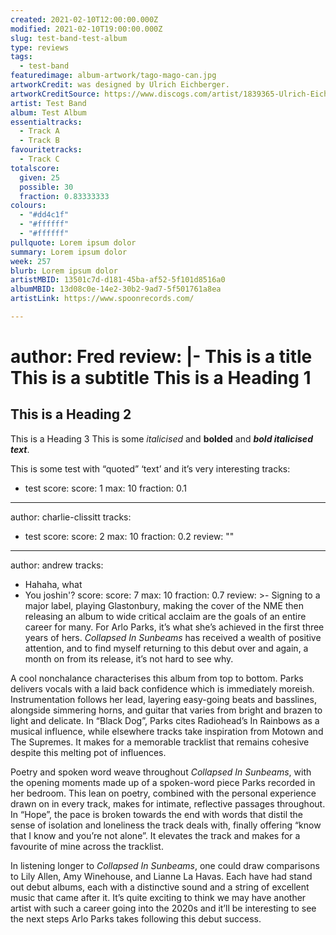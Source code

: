 ```yaml
---
created: 2021-02-10T12:00:00.000Z
modified: 2021-02-10T19:00:00.000Z
slug: test-band-test-album
type: reviews
tags:
  - test-band
featuredimage: album-artwork/tago-mago-can.jpg
artworkCredit: was designed by Ulrich Eichberger.
artworkCreditSource: https://www.discogs.com/artist/1839365-Ulrich-Eichberger
artist: Test Band
album: Test Album
essentialtracks:
  - Track A
  - Track B
favouritetracks:
  - Track C
totalscore:
  given: 25
  possible: 30
  fraction: 0.83333333
colours:
  - "#dd4c1f"
  - "#ffffff"
  - "#ffffff"
pullquote: Lorem ipsum dolor
summary: Lorem ipsum dolor
week: 257
blurb: Lorem ipsum dolor
artistMBID: 13501c7d-d181-45ba-af52-5f101d8516a0
albumMBID: 13d08c0e-14e2-30b2-9ad7-5f501761a8ea
artistLink: https://www.spoonrecords.com/

---
```

author: Fred
review: |-
  This is a title
  This is a subtitle
  This is a Heading 1
  ==========
  This is a Heading 2
  ----------
  This is a Heading 3
  This is some _italicised_ and **bolded** and _**bold italicised text**_.



  This is some test with “quoted” ‘text’ and it’s very interesting
tracks:
  - test
score:
  score: 1
  max: 10
  fraction: 0.1

---
author: charlie-clissitt
tracks:
  - test
score:
  score: 2
  max: 10
  fraction: 0.2
review: ""

---
author: andrew
tracks:
  - Hahaha, what
  - You joshin'?
score:
  score: 7
  max: 10
  fraction: 0.7
review: >-
  Signing to a major label, playing Glastonbury, making the cover of the NME
  then releasing an album to wide critical acclaim are the goals of an entire
  career for many. For Arlo Parks, it’s what she’s achieved in the first three
  years of hers. _Collapsed In Sunbeams_ has received a wealth of positive
  attention, and to find myself returning to this debut over and again, a month
  on from its release, it’s not hard to see why.


  A cool nonchalance characterises this album from top to bottom. Parks delivers vocals with a laid back confidence which is immediately moreish. Instrumentation follows her lead, layering easy-going beats and basslines, alongside simmering horns, and guitar that varies from bright and brazen to light and delicate. In “Black Dog”, Parks cites Radiohead’s In Rainbows as a musical influence, while elsewhere tracks take inspiration from Motown and The Supremes. It makes for a memorable tracklist that remains cohesive despite this melting pot of influences.


  Poetry and spoken word weave throughout _Collapsed In Sunbeams_, with the opening moments made up of a spoken-word piece Parks recorded in her bedroom. This lean on poetry, combined with the personal experience drawn on in every track, makes for intimate, reflective passages throughout. In “Hope”, the pace is broken towards the end with words that distil the sense of isolation and loneliness the track deals with, finally offering “know that I know and you’re not alone”. It elevates the track and makes for a favourite of mine across the tracklist.


  In listening longer to _Collapsed In Sunbeams_, one could draw comparisons to Lily Allen, Amy Winehouse, and Lianne La Havas. Each have had stand out debut albums, each with a distinctive sound and a string of excellent music that came after it. It’s quite exciting to think we may have another artist with such a career going into the 2020s and it’ll be interesting to see the next steps Arlo Parks takes following this debut success.
